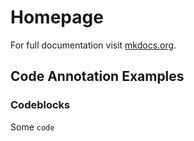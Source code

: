 # Homepage

For full documentation visit [mkdocs.org](https://www.mkdocs.org).

## Code Annotation Examples

### Codeblocks

Some `code`


